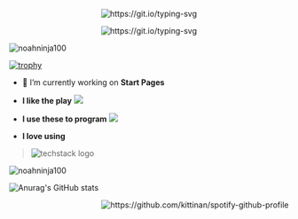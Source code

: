 <p align="center">
  <img src="https://readme-typing-svg.demolab.com?font=Kdam+Thmor+Pro&size=35&duration=4000&pause=1000&color=000000&center=true&vCenter=true&width=435&lines=Hey%F0%9F%91%8B%2C+I'm+NoahNinja100" alt="https://git.io/typing-svg" />
</p> <p align="center">
  <img src="https://readme-typing-svg.demolab.com?font=Kdam+Thmor+Pro&duration=4000&pause=1000&color=000000&center=true&vCenter=true&width=435&lines=I+Am+A+Javascript%2FLua+Programmer" alt="https://git.io/typing-svg" />
</p>
<p align="left"> <img src="https://komarev.com/ghpvc/?username=noahninja100&label=Profile%20views&color=000000&style=flat" alt="noahninja100" /> </p>

[![trophy](https://github-profile-trophy.vercel.app/?username=noahninja100&theme=onedark)](https://github.com/ryo-ma/github-profile-trophy)

- 🔭 I’m currently working on **Start Pages**
- **I like the play** <img src="https://img.shields.io/badge/Counter_Strike-000000?style=for-the-badge&logo=counter-strike&logoColor=white" />
- **I use these to program** <img src="https://img.shields.io/badge/VSCode-0078D4?style=for-the-badge&logo=visual%20studio%20code&logoColor=white" /> 

- **I love using**
> ![techstack logo](https://readme-components.vercel.app/api?component=logo&logo=react&animation=spin&fill=000000)


<p><img align="center" src="https://github-readme-stats.vercel.app/api/top-langs?username=noahninja100&show_icons=true&theme=dark&locale=en&layout=compact" alt="noahninja100" /></p>

![Anurag's GitHub stats](https://github-readme-stats.vercel.app/api?username=noahninja100&show_icons=true&theme=dark&include_all_commits=true%count_private=true)
<p align="right">  
  <img src="https://spotify-github-profile.vercel.app/api/view?uid=jn7f291z7oefy5l5ff53jzb8w&cover_image=true&theme=default&show_offline=false&background_color=121212&bar_color=53b14f&bar_color_cover=true" alt="https://github.com/kittinan/spotify-github-profile" />
</p>
